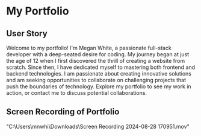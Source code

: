 # My Portfolio

## User Story
Welcome to my portfolio! I'm Megan White, a passionate full-stack developer with a deep-seated desire for coding. My journey began at just the age of 12 when I first discovered the thrill of creating a website from scratch. Since then, I have dedicated myself to mastering both frontend and backend technologies.
I am passionate about creating innovative solutions and am seeking opportunities to collaborate on challenging projects that push the boundaries of technology. Explore my portfolio to see my work in action, or contact me to discuss potential collaborations.

## Screen Recording of Portfolio
"C:\Users\mnwhi\Downloads\Screen Recording 2024-08-28 170951.mov"
